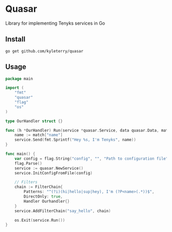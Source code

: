 # Quasar
Library for implementing Tenyks services in Go

## Install

`go get github.com/kyleterry/quasar`

## Usage

```go
package main

import (
    "fmt"
    "quasar"
    "flag"
    "os"
)

type OurHandler struct {}

func (h *OurHandler) Run(service *quasar.Service, data quasar.Data, match quasar.Match) {
    name := match["name"]
    service.Send(fmt.Sprintf("Hey %s, I'm Tenyks", name))
}

func main() {
    var config = flag.String("config", "", "Path to configuration file")
    flag.Parse()
    service := quasar.NewService()
    service.InitConfigFromFile(config)

    // Filters
    chain := FilterChain{
        Patterns: "^(?i)(hi|hello|sup|hey), I'm (?P<name>(.*))$",
        DirectOnly: true,
        Handler Ourhandler{}
    }
    service.AddFilterChain("say_hello", chain)

    os.Exit(service.Run())
}
```
